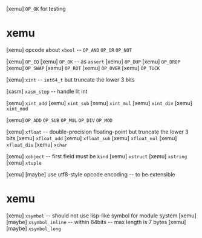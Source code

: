 [xemu] `OP_OK` for testing

# xemu

[xemu] opcode about `xbool` -- `OP_AND` `OP_OR` `OP_NOT`

[xemu] `OP_EQ`
[xemu] `OP_OK` -- as `assert`
[xemu] `OP_DUP`
[xemu] `OP_DROP`
[xemu] `OP_SWAP`
[xemu] `OP_ROT`
[xemu] `OP_OVER`
[xemu] `OP_TUCK`

[xemu] `xint` -- `int64_t` but truncate the lower 3 bits

[xasm] `xasm_step` -- handle lit int

[xemu] `xint_add`
[xemu] `xint_sub`
[xemu] `xint_mul`
[xemu] `xint_div`
[xemu] `xint_mod`

[xemu] `OP_ADD` `OP_SUB` `OP_MUL` `OP_DIV` `OP_MOD`

[xemu] `xfloat` -- double-precision floating-point but truncate the lower 3 bits
[xemu] `xfloat_add`
[xemu] `xfloat_sub`
[xemu] `xfloat_mul`
[xemu] `xfloat_div`
[xemu] `xchar`

[xemu] `xobject` -- first field must be `kind`
[xemu] `xstruct`
[xemu] `xstring`
[xemu] `xtuple`

[xemu] [maybe] use utf8-style opcode encoding -- to be extensible

# xemu

[xemu] `xsymbol` -- should not use lisp-like symbol for module system
[xemu] [maybe] `xsymbol_inline` -- within 64bits -- max length is 7 bytes
[xemu] [maybe] `xsymbol_long`
